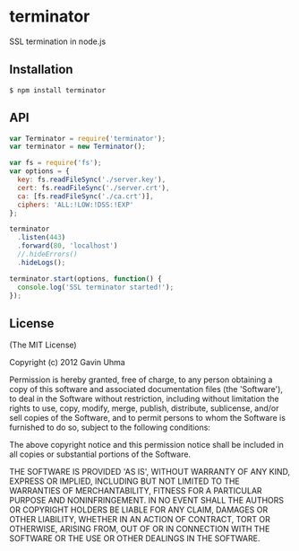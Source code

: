 
# terminator

  SSL termination in node.js

## Installation

```
$ npm install terminator
```

## API

```js
var Terminator = require('terminator');
var terminator = new Terminator();

var fs = require('fs');
var options = {
  key: fs.readFileSync('./server.key'),
  cert: fs.readFileSync('./server.crt'),
  ca: [fs.readFileSync('./ca.crt')],
  ciphers: 'ALL:!LOW:!DSS:!EXP'
};

terminator
  .listen(443)
  .forward(80, 'localhost')
  //.hideErrors()
  .hideLogs();

terminator.start(options, function() {
  console.log('SSL terminator started!');
});
```

## License

(The MIT License)

Copyright (c) 2012 Gavin Uhma

Permission is hereby granted, free of charge, to any person obtaining
a copy of this software and associated documentation files (the
'Software'), to deal in the Software without restriction, including
without limitation the rights to use, copy, modify, merge, publish,
distribute, sublicense, and/or sell copies of the Software, and to
permit persons to whom the Software is furnished to do so, subject to
the following conditions:

The above copyright notice and this permission notice shall be
included in all copies or substantial portions of the Software.

THE SOFTWARE IS PROVIDED 'AS IS', WITHOUT WARRANTY OF ANY KIND,
EXPRESS OR IMPLIED, INCLUDING BUT NOT LIMITED TO THE WARRANTIES OF
MERCHANTABILITY, FITNESS FOR A PARTICULAR PURPOSE AND NONINFRINGEMENT.
IN NO EVENT SHALL THE AUTHORS OR COPYRIGHT HOLDERS BE LIABLE FOR ANY
CLAIM, DAMAGES OR OTHER LIABILITY, WHETHER IN AN ACTION OF CONTRACT,
TORT OR OTHERWISE, ARISING FROM, OUT OF OR IN CONNECTION WITH THE
SOFTWARE OR THE USE OR OTHER DEALINGS IN THE SOFTWARE.
